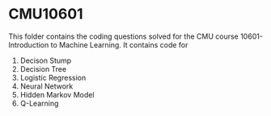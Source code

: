 # CMU10601
This folder contains the coding questions solved for the CMU course 10601- Introduction to Machine Learning. 
It contains code for
1. Decison Stump
2. Decision Tree
3. Logistic Regression
4. Neural Network
5. Hidden Markov Model
6. Q-Learning
